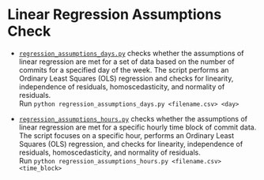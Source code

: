 # Linear Regression Assumptions Check

* [`regression_assumptions_days.py`](regression_assumptions_days.py) checks whether the assumptions of linear regression are met for a set of data based on the number of commits for a specified day of the week. The script performs an Ordinary Least Squares (OLS) regression and checks for linearity, independence of residuals, homoscedasticity, and normality of residuals.  
  Run `python regression_assumptions_days.py <filename.csv> <day>`

* [`regression_assumptions_hours.py`](regression_assumptions_hours.py) checks whether the assumptions of linear regression are met for a specific hourly time block of commit data. The script focuses on a specific hour, performs an Ordinary Least Squares (OLS) regression, and checks for linearity, independence of residuals, homoscedasticity, and normality of residuals.  
  Run `python regression_assumptions_hours.py <filename.csv> <time_block>`
